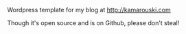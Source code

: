 Wordpress template for my blog at http://kamarouski.com

Though it's open source and is on Github, please don't steal!
